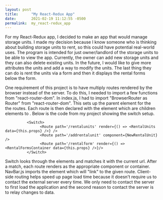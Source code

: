 ```yaml
---
layout: post
title:      "My React-Redux App"
date:       2021-02-19 11:12:55 -0500
permalink:  my_react-redux_app
---
```



For my React-Redux app, I decided to make an app that would manage storage units. I made my decision because I know someone who is thinking about building storage units to rent, so this could have potential real-world uses. The program is intended for just owner/landlord of the storage units to be able to view the app. Currently, the owner can add new storage units and they can also delete existing units. In the future, I would like to give more attributes the units and  add a way to modify the units. The last thing they can do is rent the units via a form and then it displays the rental forms below the form.

One requirement of this project is to have multiply routes rendered by the browser instead of the server. To do this, I needed to import a few functions from "react-router-dom". In index.js, I had to import "BrowserRouter as Router" from "react-router-dom". This sets up the <Router /> parent element for the the routes. Each route is then declared with the <Route /> element which are  children elements to <Switch />. Below is the code from my project showing the switch setup.

```
          <Switch>
                <Route path='/rentalunits' render={() => <RentalUnits data={this.props} />} />
                <Route path='/addrentalunit' component={NewRentalUnit} />
                <Route path='/rentalform' render={() => <RentalFormsContainer data={this.props} />}/>                    
          </Switch>
```

Switch looks through the <Route /> elements and matches it with the current url. After a match, each route renders as the appropriate component or container. NavBar.js imports the <Link /> element which will "link" to the given route. Client-side routing helps speed up page load time because it doesn't require us to contact the external server every time. We only need to contact the server to first load the application and the second reason to contact the server is to relay changes to data.
